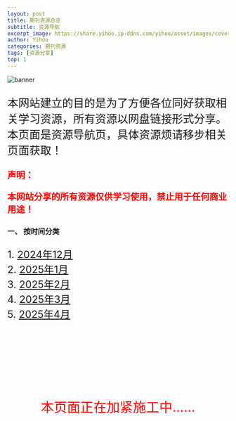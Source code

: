 ```yaml
---
layout: post
title: 期刊资源总览
subtitle: 资源导航
excerpt_image: https://share.yihoo.ip-ddns.com/yihoo/asset/images/cover.png
author: Yihoo
categories: 期刊资源
tags: [资源分享]
top: 1
---
```


![banner](https://share.yihoo.ip-ddns.com/yihoo/asset/images/cover.png)

<p style="font-size: 25px;">本网站建立的目的是为了方便各位同好获取相关学习资源，所有资源以网盘链接形式分享。本页面是资源导航页，具体资源烦请移步相关页面获取！</p>


<p style="font-size: 20px; color: red;"><b>声明：</b></p>
<p style="font-size: 20px; color: red;"><b>本网站分享的所有资源仅供学习使用，禁止用于任何商业用途！</b></p>

### 一、 按时间分类
<p style="font-size: 23px;">
1. <a href="https://share.yihoo.ip-ddns.com/yihoo/html/2024-12.html">2024年12月</a><br>
2. <a href="https://share.yihoo.ip-ddns.com/yihoo/html/2025-01.html">2025年1月</a><br>
3. <a href="https://share.yihoo.ip-ddns.com/yihoo/html/2025-02.html">2025年2月</a><br>
4. <a href="https://share.yihoo.ip-ddns.com/yihoo/html/2025-03.html">2025年3月</a><br>
5. <a href="https://share.yihoo.ip-ddns.com/yihoo/html/2025-04.html">2025年4月</a>
</p>


<br><br><br><br><br><br><br>
<p style="font-size: 30px; color: red; text-align: center;">本页面正在加紧施工中……</p>
